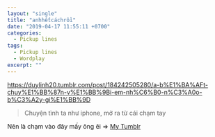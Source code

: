 ```yaml
---
layout: "single"
title: "anhhếtcáchrồi"
date: "2019-04-17 11:55:11 +0700"
categories:
  - Pickup lines
tags:
  - Pickup lines
  - Wordplay
excerpt: ""
---
```


<div class="tumblr-post" data-href="https://embed.tumblr.com/embed/post/jNqtmUqIXe_AVB_gfsrc9A/184242505280" data-did="6f1772cfde810359a02452d420be599440959aeb"><a href="https://duylinh20.tumblr.com/post/184242505280/a-b%E1%BA%AFt-chuy%E1%BB%87n-v%E1%BB%9Bi-em-nh%C6%B0-n%C3%A0o-b%C3%A2y-gi%E1%BB%9D">https://duylinh20.tumblr.com/post/184242505280/a-b%E1%BA%AFt-chuy%E1%BB%87n-v%E1%BB%9Bi-em-nh%C6%B0-n%C3%A0o-b%C3%A2y-gi%E1%BB%9D</a></div>  <script async src="https://assets.tumblr.com/post.js"></script>


> Chuyện tình ta như iphone, mở ra từ cái chạm tay

Nên là chạm vào đây mấy ông êi => [My Tumblr](https://duylinh20.tumblr.com/)
